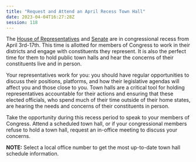 ```yaml
---
title: "Request and Attend an April Recess Town Hall"
date: 2023-04-04T16:27:28Z
session: 118
---
```

The [House of Representatives](https://pressgallery.house.gov/) and [Senate](https://www.senate.gov/legislative/2023_schedule.htm) are in congressional recess from April 3rd-17th. This time is allotted for members of Congress to work in their districts and engage with constituents they represent. It is also the perfect time for them to hold public town halls and hear the concerns of their constituents live and in person. 

Your representatives work for you: you should have regular opportunities to discuss their positions, platforms, and how their legislative agendas will affect you and those close to you. Town halls are a critical tool for holding representatives accountable for their actions and ensuring that these elected officials, who spend much of their time outside of their home states, are hearing the needs and concerns of their constituents in person.

Take the opportunity during this recess period to speak to your members of Congress. Attend a scheduled town hall, or if your congressional members refuse to hold a town hall, request an in-office meeting to discuss your concerns.

**NOTE:** Select a local office number to get the most up-to-date town hall schedule information.
